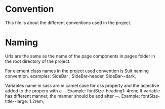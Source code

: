 # Convention

This file is about the different conventions used in the project.

# Naming

Urls are the same as the name of the page components in pages folder in the root directory of the project.

For element class names in the project used convention is Suit naming convention. examples: SideBar , SideBar-header, SideBar--dark,

Variables name in sass are in camel case for css property and the adjective added to the propery with a -. Example: fontSize-heading1: 4rem;
If variable has different manner, the manner should be add after --. Example: fontSize-title--large: 1.2rem;
